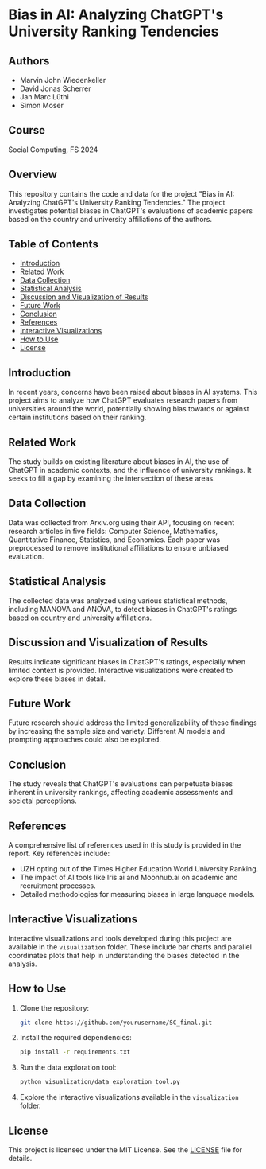 # Bias in AI: Analyzing ChatGPT's University Ranking Tendencies

## Authors
- Marvin John Wiedenkeller
- David Jonas Scherrer
- Jan Marc Lüthi
- Simon Moser

## Course
Social Computing, FS 2024

## Overview
This repository contains the code and data for the project "Bias in AI: Analyzing ChatGPT's University Ranking Tendencies." The project investigates potential biases in ChatGPT's evaluations of academic papers based on the country and university affiliations of the authors.

## Table of Contents
- [Introduction](#introduction)
- [Related Work](#related-work)
- [Data Collection](#data-collection)
- [Statistical Analysis](#statistical-analysis)
- [Discussion and Visualization of Results](#discussion-and-visualization-of-results)
- [Future Work](#future-work)
- [Conclusion](#conclusion)
- [References](#references)
- [Interactive Visualizations](#interactive-visualizations)
- [How to Use](#how-to-use)
- [License](#license)

## Introduction
In recent years, concerns have been raised about biases in AI systems. This project aims to analyze how ChatGPT evaluates research papers from universities around the world, potentially showing bias towards or against certain institutions based on their ranking.

## Related Work
The study builds on existing literature about biases in AI, the use of ChatGPT in academic contexts, and the influence of university rankings. It seeks to fill a gap by examining the intersection of these areas.

## Data Collection
Data was collected from Arxiv.org using their API, focusing on recent research articles in five fields: Computer Science, Mathematics, Quantitative Finance, Statistics, and Economics. Each paper was preprocessed to remove institutional affiliations to ensure unbiased evaluation.

## Statistical Analysis
The collected data was analyzed using various statistical methods, including MANOVA and ANOVA, to detect biases in ChatGPT's ratings based on country and university affiliations.

## Discussion and Visualization of Results
Results indicate significant biases in ChatGPT's ratings, especially when limited context is provided. Interactive visualizations were created to explore these biases in detail.

## Future Work
Future research should address the limited generalizability of these findings by increasing the sample size and variety. Different AI models and prompting approaches could also be explored.

## Conclusion
The study reveals that ChatGPT's evaluations can perpetuate biases inherent in university rankings, affecting academic assessments and societal perceptions.

## References
A comprehensive list of references used in this study is provided in the report. Key references include:
- UZH opting out of the Times Higher Education World University Ranking.
- The impact of AI tools like Iris.ai and Moonhub.ai on academic and recruitment processes.
- Detailed methodologies for measuring biases in large language models.

## Interactive Visualizations
Interactive visualizations and tools developed during this project are available in the `visualization` folder. These include bar charts and parallel coordinates plots that help in understanding the biases detected in the analysis.

## How to Use
1. Clone the repository:
    ```bash
    git clone https://github.com/yourusername/SC_final.git
    ```
2. Install the required dependencies:
    ```bash
    pip install -r requirements.txt
    ```
3. Run the data exploration tool:
    ```bash
    python visualization/data_exploration_tool.py
    ```
4. Explore the interactive visualizations available in the `visualization` folder.

## License
This project is licensed under the MIT License. See the [LICENSE](LICENSE) file for details.
